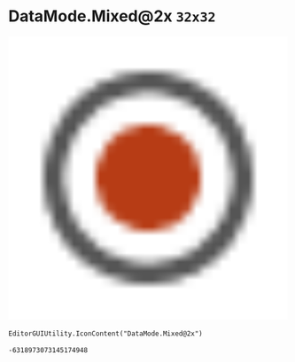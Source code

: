 # DataMode.Mixed@2x `32x32`
<img src="/img/DataMode.Mixed@2x.png" width=512 height=512>

``` CSharp
EditorGUIUtility.IconContent("DataMode.Mixed@2x")
```
```
-6318973073145174948
```
